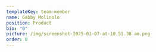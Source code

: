```yaml
---
templateKey: team-member
name: Gabby Molinolo
position: Product
bio: "0"
picture: /img/screenshot-2025-01-07-at-10.51.38 am.png
order: 0
---
```

